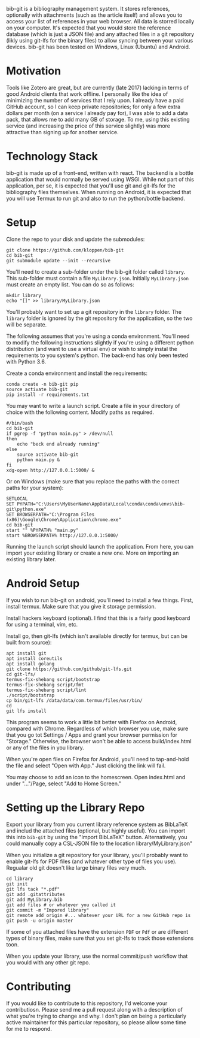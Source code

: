 bib-git is a bibliography management system. It stores references, optionally with attachments (such as the article itself) and allows you to access your list of references in your web browser. All data is storred locally on your computer. 
It's expected that you would store the reference database (which is just a JSON file) and any attached files in a git repository (likly using git-lfs for the binary files) to allow syncing between your various devices. bib-git has been tested on Windows, Linux (Ubuntu) and Android.

# Motivation
Tools like Zotero are great, but are currently (late 2017) lacking in terms of good Android clients that work offline. I personally like the idea of minimizing the number of services that I rely upon. I already have a paid GitHub account, so I can keep private repositories; for only a few extra dollars per month (on a service I already pay for), I was able to add a data pack, that allows me to add many GB of storage. To me, using this existing service (and increasing the price of this service slightly) was more attractive than signing up for another service.

# Technology Stack
bib-git is made up of a front-end, written with react. The backend is a bottle application that would normally be served using WSGI. While not part of this application, per se, it is expected that you'll use git and git-lfs for the bibliography files themselves. When running on Android, it is expected that you will use Termux to run git and also to run the python/bottle backend.


# Setup
Clone the repo to your disk and update the submodules:

```
git clone https://github.com/kloppen/bib-git
cd bib-git
git submodule update --init --recursive
```

You'll need to create a sub-folder under the bib-git folder called `library`. This sub-folder must contain a file `MyLibrary.json`. Initially `MyLibrary.json` must create an empty list. You can do so as follows:

```
mkdir library
echo "[]" >> library/MyLibrary.json
```

You'll probably want to set up a git repository in the `library` folder. The `library` folder is ignored by the git repository for the application, so the two will be separate.

The following assumes that you're using a conda environment. You'll need to modify the following instructions slightly if you're using a different python distribution (and want to use a virtual env) or wish to simply instal the requirements to you system's python. The back-end has only been tested with Python 3.6.

Create a conda environment and install the requirements:

```
conda create -n bib-git pip
source activate bib-git
pip install -r requirements.txt
```

You may want to write a launch script. Create a file in your directory of choice with the following content. Modify paths as required.

```
#/bin/bash
cd bib-git
if pgrep -f "python main.py" > /dev/null
then
	echo "beck end already running"
else
	source activate bib-git	
	python main.py &
fi
xdg-open http://127.0.0.1:5000/ &
```

Or on Windows (make sure that you replace the paths with the correct paths for your system):

```
SETLOCAL
SET PYPATH="C:\Users\MyUserName\AppData\Local\conda\conda\envs\bib-git\python.exe"
SET BROWSERPATH="C:\Program Files (x86)\Google\Chrome\Application\chrome.exe"
cd bib-git
start "" %PYPATH% "main.py"
start %BROWSERPATH% http://127.0.0.1:5000/
```

Running the launch script should launch the application. From here, you can import your existing library or create a new one. More on importing an existing library later.

# Android Setup
If you wish to run bib-git on android, you'll need to install a few things. First, install termux. Make sure that you give it storage permission.

Install hackers keyboard (optional). I find that this is a fairly good keyboard for using a terminal, vim, etc.

Install go, then git-lfs (which isn't available directly for termux, but
can be built from source):

```
apt install git
apt install coreutils
apt install golang
git clone https://github.com/github/git-lfs.git
cd git-lfs/
termus-fix-shebang script/bootstrap
termus-fix-shebang script/fmt
termus-fix-shebang script/lint
./script/bootstrap
cp bin/git-lfs /data/data/com.termux/files/usr/bin/
cd
git lfs install
```

This program seems to work a little bit better with Firefox on Android, compared with Chrome. Regardless of which browser you use, make sure that you go tot Settings / Apps and grant your browser permission for "Storage." Otherwise, the browser won't be able to access build/index.html or any of the files in you library.

When you're open files on Firefox for Android, you'll need to tap-and-hold
the file and select "Open with App." Just clicking the link will fail.

You may choose to add an icon to the homescreen. Open index.html and under
"..."/Page, select "Add to Home Screen."

# Setting up the Library Repo
Export your library from you current library reference system as BibLaTeX and includ the attached files (optional, but highly useful). You can import this into `bib-git` by using the "Import BibLaTeX" button. Alternatively, you could manually copy a CSL-JSON file to the location library/MyLibrary.json"

When you initialize a git repository for your library, you'll probably want to enable git-lfs for PDF files (and whatever other type of files you use). Regualar old git doesn't like large binary files very much.

```
cd library
git init
git lfs tack "*.pdf"
git add .gitattributes
git add MyLibrary.bib
git add files # or whatever you called it
git commit -m "Impored library"
git remote add origin #... whatever your URL for a new GitHub repo is
git push -u origin master
```

If some of you attached files have the extension `PDF` or `Pdf` or are different types of binary files, make sure that you set git-lfs to track those extensions toon.

When you update your library, use the normal commit/push workflow that you 
would with any other git repo.

# Contributing
If you would like to contribute to this repository, I'd welcome your contributiosn. Please send me a pull request along with a description of what you're trying to change and why. I don't plan on being a particularly active maintainer for this particular repository, so please allow some time for me to respond.

